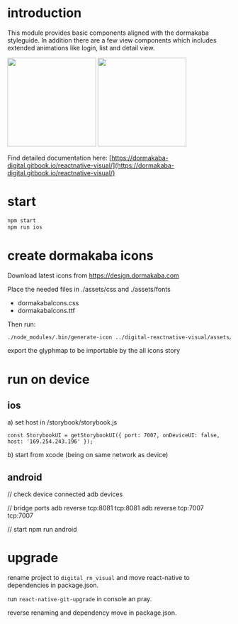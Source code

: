 # introduction

This module provides basic components aligned with the dormakaba styleguide. In addition there are a few view components which includes extended animations like login, list and detail view.

<div stlye="flex: 9;">
  <img src="https://raw.githubusercontent.com/dormakaba-digital/digital-reactnative-visual/master/__doc__/img/login.png" data-canonical-src="https://raw.githubusercontent.com/dormakaba-digital/digital-reactnative-visual/master/__doc__/img/login.png" width="200" />

  <img src="https://raw.githubusercontent.com/dormakaba-digital/digital-reactnative-visual/master/__doc__/img/list.png" data-canonical-src="https://raw.githubusercontent.com/dormakaba-digital/digital-reactnative-visual/master/__doc__/img/list.png" width="200" />
</div>

Find detailed documentation here: [https://dormakaba-digital.gitbook.io/reactnative-visual/](https://dormakaba-digital.gitbook.io/reactnative-visual/)

# start

```bash
npm start
npm run ios
```

# create dormakaba icons

Download latest icons from https://design.dormakaba.com

Place the needed files in ./assets/css and ./assets/fonts

- dormakabaIcons.css
- dormakabaIcons.ttf

Then run:

```bash
./node_modules/.bin/generate-icon ../digital-reactnative-visual/assets/css/dormakabaIcons.css --componentName=DokaIcon --fontFamily=dormakabaIcons --p .ico- > ./DokaIcon_new.js
```

export the glyphmap to be importable by the all icons story

# run on device

## ios

a) set host in /storybook/storybook.js

`const StorybookUI = getStorybookUI({ port: 7007, onDeviceUI: false, host: '169.254.243.196' });`

b) start from xcode (being on same network as device)

## android

// check device connected
adb devices

// bridge ports
adb reverse tcp:8081 tcp:8081
adb reverse tcp:7007 tcp:7007

// start
npm run android

# upgrade

rename project to `digital_rn_visual` and move react-native to dependencies in package.json.

run `react-native-git-upgrade` in console an pray.

reverse renaming and dependency move in package.json.
